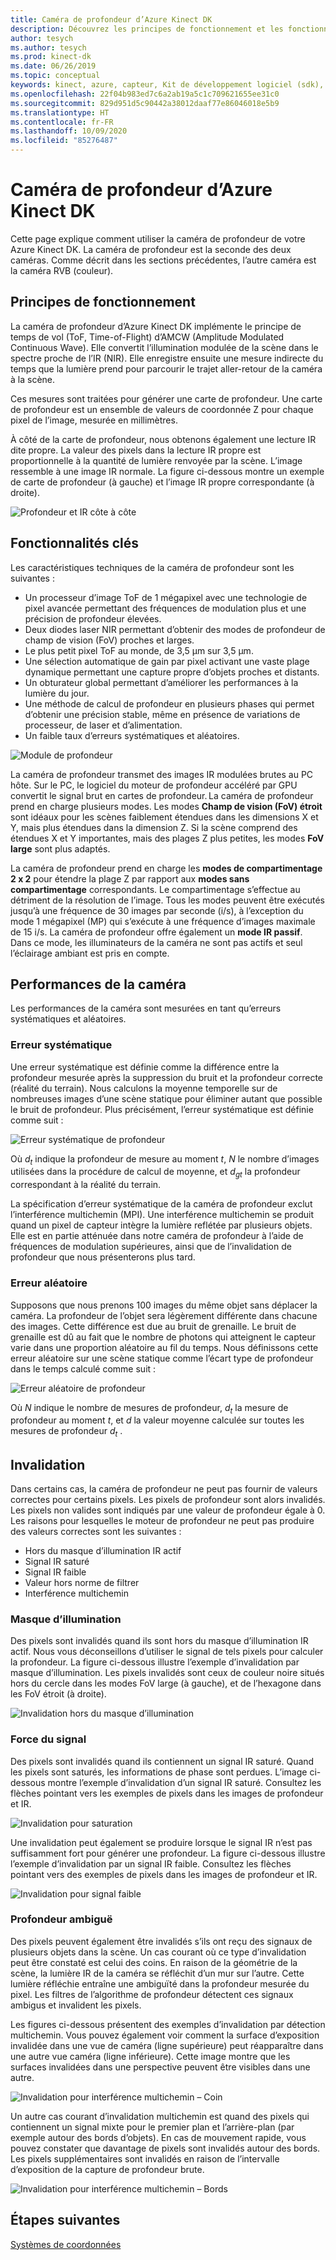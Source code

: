```yaml
---
title: Caméra de profondeur d’Azure Kinect DK
description: Découvrez les principes de fonctionnement et les fonctionnalités clés de la caméra de profondeur dans votre Azure Kinect DK.
author: tesych
ms.author: tesych
ms.prod: kinect-dk
ms.date: 06/26/2019
ms.topic: conceptual
keywords: kinect, azure, capteur, Kit de développement logiciel (sdk), caméra de profondeur, temps de vol, principes, performances, invalidation
ms.openlocfilehash: 22f04b983ed7c6a2ab19a5c1c709621655ee31c0
ms.sourcegitcommit: 829d951d5c90442a38012daaf77e86046018e5b9
ms.translationtype: HT
ms.contentlocale: fr-FR
ms.lasthandoff: 10/09/2020
ms.locfileid: "85276487"
---
```

# <a name="azure-kinect-dk-depth-camera"></a>Caméra de profondeur d’Azure Kinect DK

Cette page explique comment utiliser la caméra de profondeur de votre Azure Kinect DK. La caméra de profondeur est la seconde des deux caméras. Comme décrit dans les sections précédentes, l’autre caméra est la caméra RVB (couleur).  

## <a name="operating-principles"></a>Principes de fonctionnement

La caméra de profondeur d’Azure Kinect DK implémente le principe de temps de vol (ToF, Time-of-Flight) d’AMCW (Amplitude Modulated Continuous Wave). Elle convertit l’illumination modulée de la scène dans le spectre proche de l’IR (NIR). Elle enregistre ensuite une mesure indirecte du temps que la lumière prend pour parcourir le trajet aller-retour de la caméra à la scène.

Ces mesures sont traitées pour générer une carte de profondeur. Une carte de profondeur est un ensemble de valeurs de coordonnée Z pour chaque pixel de l’image, mesurée en millimètres.

À côté de la carte de profondeur, nous obtenons également une lecture IR dite propre. La valeur des pixels dans la lecture IR propre est proportionnelle à la quantité de lumière renvoyée par la scène. L’image ressemble à une image IR normale. La figure ci-dessous montre un exemple de carte de profondeur (à gauche) et l’image IR propre correspondante (à droite).

![Profondeur et IR côte à côte](./media/concepts/depth-camera-depth-ir.png)

## <a name="key-features"></a>Fonctionnalités clés

Les caractéristiques techniques de la caméra de profondeur sont les suivantes :

- Un processeur d’image ToF de 1 mégapixel avec une technologie de pixel avancée permettant des fréquences de modulation plus et une précision de profondeur élevées.
- Deux diodes laser NIR permettant d’obtenir des modes de profondeur de champ de vision (FoV) proches et larges.
- Le plus petit pixel ToF au monde, de 3,5 μm sur 3,5 μm.
- Une sélection automatique de gain par pixel activant une vaste plage dynamique permettant une capture propre d’objets proches et distants.
- Un obturateur global permettant d’améliorer les performances à la lumière du jour.
- Une méthode de calcul de profondeur en plusieurs phases qui permet d’obtenir une précision stable, même en présence de variations de processeur, de laser et d’alimentation.
- Un faible taux d’erreurs systématiques et aléatoires.

![Module de profondeur](./media/concepts/depth-camera-depth-module.jpg)

La caméra de profondeur transmet des images IR modulées brutes au PC hôte. Sur le PC, le logiciel du moteur de profondeur accéléré par GPU convertit le signal brut en cartes de profondeur. La caméra de profondeur prend en charge plusieurs modes. Les modes **Champ de vision (FoV) étroit** sont idéaux pour les scènes faiblement étendues dans les dimensions X et Y, mais plus étendues dans la dimension Z. Si la scène comprend des étendues X et Y importantes, mais des plages Z plus petites, les modes **FoV large** sont plus adaptés.

La caméra de profondeur prend en charge les **modes de compartimentage 2 x 2** pour étendre la plage Z par rapport aux **modes sans compartimentage** correspondants. Le compartimentage s’effectue au détriment de la résolution de l’image. Tous les modes peuvent être exécutés jusqu’à une fréquence de 30 images par seconde (i/s), à l’exception du mode 1 mégapixel (MP) qui s’exécute à une fréquence d’images maximale de 15 i/s. La caméra de profondeur offre également un **mode IR passif**. Dans ce mode, les illuminateurs de la caméra ne sont pas actifs et seul l’éclairage ambiant est pris en compte.

## <a name="camera-performance"></a>Performances de la caméra

Les performances de la caméra sont mesurées en tant qu’erreurs systématiques et aléatoires.

### <a name="systematic-error"></a>Erreur systématique

Une erreur systématique est définie comme la différence entre la profondeur mesurée après la suppression du bruit et la profondeur correcte (réalité du terrain). Nous calculons la moyenne temporelle sur de nombreuses images d’une scène statique pour éliminer autant que possible le bruit de profondeur. Plus précisément, l’erreur systématique est définie comme suit :

![Erreur systématique de profondeur](./media/concepts/depth-camera-systematic-error.png)

Où *d<sub>t</sub>* indique la profondeur de mesure au moment *t*, *N* le nombre d’images utilisées dans la procédure de calcul de moyenne, et *d<sub>gt</sub>* la profondeur correspondant à la réalité du terrain.

La spécification d’erreur systématique de la caméra de profondeur exclut l’interférence multichemin (MPI). Une interférence multichemin se produit quand un pixel de capteur intègre la lumière reflétée par plusieurs objets. Elle est en partie atténuée dans notre caméra de profondeur à l’aide de fréquences de modulation supérieures, ainsi que de l’invalidation de profondeur que nous présenterons plus tard.

### <a name="random-error"></a>Erreur aléatoire

Supposons que nous prenons 100 images du même objet sans déplacer la caméra. La profondeur de l’objet sera légèrement différente dans chacune des images. Cette différence est due au bruit de grenaille. Le bruit de grenaille est dû au fait que le nombre de photons qui atteignent le capteur varie dans une proportion aléatoire au fil du temps. Nous définissons cette erreur aléatoire sur une scène statique comme l’écart type de profondeur dans le temps calculé comme suit :

![Erreur aléatoire de profondeur](./media/concepts/depth-camera-random-error.png)

Où *N* indique le nombre de mesures de profondeur, *d<sub>t</sub>* la mesure de profondeur au moment *t*, et *d* la valeur moyenne calculée sur toutes les mesures de profondeur *d<sub>t</sub>* .

## <a name="invalidation"></a>Invalidation

Dans certains cas, la caméra de profondeur ne peut pas fournir de valeurs correctes pour certains pixels. Les pixels de profondeur sont alors invalidés. Les pixels non valides sont indiqués par une valeur de profondeur égale à 0. Les raisons pour lesquelles le moteur de profondeur ne peut pas produire des valeurs correctes sont les suivantes :

- Hors du masque d’illumination IR actif
- Signal IR saturé
- Signal IR faible
- Valeur hors norme de filtrer
- Interférence multichemin

### <a name="illumination-mask"></a>Masque d’illumination

Des pixels sont invalidés quand ils sont hors du masque d’illumination IR actif. Nous vous déconseillons d’utiliser le signal de tels pixels pour calculer la profondeur. La figure ci-dessous illustre l’exemple d’invalidation par masque d’illumination. Les pixels invalidés sont ceux de couleur noire situés hors du cercle dans les modes FoV large (à gauche), et de l’hexagone dans les FoV étroit (à droite).

![Invalidation hors du masque d’illumination](./media/concepts/depth-camera-invalidation-illumination-mask.png)

### <a name="signal-strength"></a>Force du signal

Des pixels sont invalidés quand ils contiennent un signal IR saturé. Quand les pixels sont saturés, les informations de phase sont perdues. L’image ci-dessous montre l’exemple d’invalidation d’un signal IR saturé. Consultez les flèches pointant vers les exemples de pixels dans les images de profondeur et IR.

![Invalidation pour saturation](./media/concepts/depth-camera-invalidation-saturation.png)

Une invalidation peut également se produire lorsque le signal IR n’est pas suffisamment fort pour générer une profondeur. La figure ci-dessous illustre l’exemple d’invalidation par un signal IR faible. Consultez les flèches pointant vers des exemples de pixels dans les images de profondeur et IR.

![Invalidation pour signal faible](./media/concepts/depth-camera-invalidation-low-signal.png)

### <a name="ambiguous-depth"></a>Profondeur ambiguë

Des pixels peuvent également être invalidés s’ils ont reçu des signaux de plusieurs objets dans la scène. Un cas courant où ce type d’invalidation peut être constaté est celui des coins.  En raison de la géométrie de la scène, la lumière IR de la caméra se réfléchit d’un mur sur l’autre. Cette lumière réfléchie entraîne une ambiguïté dans la profondeur mesurée du pixel. Les filtres de l’algorithme de profondeur détectent ces signaux ambigus et invalident les pixels.

Les figures ci-dessous présentent des exemples d’invalidation par détection multichemin. Vous pouvez également voir comment la surface d’exposition invalidée dans une vue de caméra (ligne supérieure) peut réapparaître dans une autre vue caméra (ligne inférieure). Cette image montre que les surfaces invalidées dans une perspective peuvent être visibles dans une autre.

![Invalidation pour interférence multichemin – Coin](./media/concepts/depth-camera-invalidation-multipath.png)

Un autre cas courant d’invalidation multichemin est quand des pixels qui contiennent un signal mixte pour le premier plan et l’arrière-plan (par exemple autour des bords d’objets). En cas de mouvement rapide, vous pouvez constater que davantage de pixels sont invalidés autour des bords. Les pixels supplémentaires sont invalidés en raison de l’intervalle d’exposition de la capture de profondeur brute.

![Invalidation pour interférence multichemin – Bords](./media/concepts/depth-camera-invalidation-edge.png)

## <a name="next-steps"></a>Étapes suivantes

[Systèmes de coordonnées](coordinate-systems.md)
